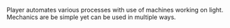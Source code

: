 Player automates various processes with use of machines working on light.
Mechanics are be simple yet can be used in multiple ways.


